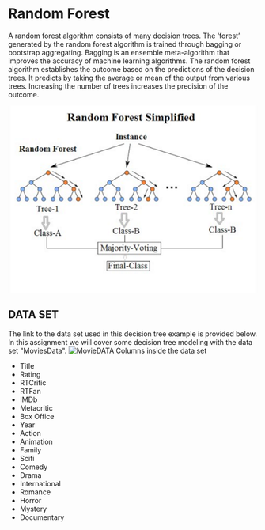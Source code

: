 # Random Forest

A random forest algorithm consists of many decision trees. The ‘forest’ generated by the random forest algorithm is trained through bagging or bootstrap aggregating. Bagging is an ensemble meta-algorithm that improves the accuracy of machine learning algorithms. The random forest algorithm establishes the outcome based on the predictions of the decision trees. It predicts by taking the average or mean of the output from various trees. Increasing the number of trees increases the precision of the outcome.

![Forest](Random.png)

## DATA SET

The link to the data set used in this decision tree example is provided below. In this assignment we will cover some decision tree modeling with the data set "MoviesData".
![MovieDATA](https://www.kaggle.com/datasets/antallen/comparing-numerical-movie-review-scores)
Columns inside the data set
- Title
- Rating
- RTCritic
- RTFan
- IMDb
- Metacritic
- Box Office
- Year
- Action
- Animation
- Family
- Scifi
- Comedy
- Drama
- International
- Romance
- Horror
- Mystery
- Documentary

